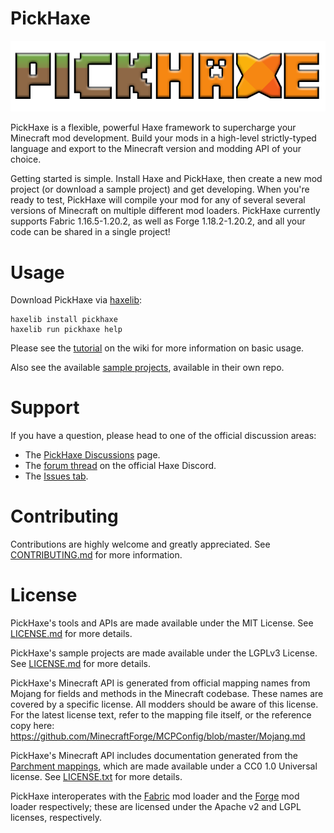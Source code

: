 # PickHaxe

![](/art/logo2.png)

PickHaxe is a flexible, powerful Haxe framework to supercharge your Minecraft mod development. Build your mods in a high-level strictly-typed language and export to the Minecraft version and modding API of your choice.

Getting started is simple. Install Haxe and PickHaxe, then create a new mod project (or download a sample project) and get developing. When you're ready to test, PickHaxe will compile your mod for any of several several versions of Minecraft on multiple different mod loaders. PickHaxe currently supports Fabric 1.16.5-1.20.2, as well as Forge 1.18.2-1.20.2, and all your code can be shared in a single project!

# Usage

Download PickHaxe via [haxelib](https://lib.haxe.org/p/PickHaxe/):

```
haxelib install pickhaxe
haxelib run pickhaxe help
```

Please see the [tutorial](https://github.com/EliteMasterEric/PickHaxe/wiki/Tutorial%253A-Your-First-Mod) on the wiki for more information on basic usage.

Also see the available [sample projects](https://github.com/EliteMasterEric/PickHaxe-Samples/), available in their own repo.

# Support

If you have a question, please head to one of the official discussion areas:
- The [PickHaxe Discussions](https://github.com/EliteMasterEric/PickHaxe/discussions) page.
- The [forum thread](https://discord.com/channels/162395145352904705/1085695464466296932) on the official Haxe Discord.
- The [Issues tab](https://github.com/EliteMasterEric/PickHaxe/issues).

# Contributing

Contributions are highly welcome and greatly appreciated. See [CONTRIBUTING.md](/CONTRIBUTING.md) for more information.

# License

PickHaxe's tools and APIs are made available under the MIT License. See [LICENSE.md](/LICENSE.md) for more details.

PickHaxe's sample projects are made available under the LGPLv3 License. See [LICENSE.md](https://github.com/EliteMasterEric/PickHaxe-Samples/blob/master/LICENSE.md) for more details.

PickHaxe's Minecraft API is generated from official mapping names from Mojang for fields and methods in the Minecraft codebase. These names are covered by a specific license. All modders should be aware of this license. For the latest license text, refer to the mapping file itself, or the reference copy here: https://github.com/MinecraftForge/MCPConfig/blob/master/Mojang.md

PickHaxe's Minecraft API includes documentation generated from the [Parchment mappings](https://parchmentmc.org/), which are made available under a CC0 1.0 Universal license. See [LICENSE.txt](https://github.com/ParchmentMC/Parchment/blob/versions/1.20.x/LICENSE.txt) for more details.

PickHaxe interoperates with the [Fabric](https://fabricmc.net/) mod loader and the [Forge](https://github.com/MinecraftForge/MinecraftForge) mod loader respectively; these are licensed under the Apache v2 and LGPL licenses, respectively.
